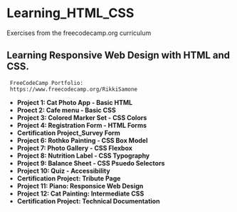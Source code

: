 # Learning_HTML_CSS
Exercises from the freecodecamp.org curriculum
   ## Learning Responsive Web Design with HTML and CSS. 
     FreeCodeCamp Portfolio: 
     https://www.freecodecamp.org/RikkiSamone 


- **Project 1: Cat Photo App - Basic HTML**
- **Proect 2: Cafe menu - Basic CSS**
- **Project 3: Colored Marker Set - CSS Colors**
- **Project 4: Registration Form - HTML Forms**
- **Certification Project_Survey Form**
- **Project 6: Rothko Painting - CSS Box Model**
- **Project 7: Photo Gallery - CSS Flexbox**
- **Project 8: Nutrition Label - CSS Typography**
- **Project 9: Balance Sheet - CSS Psuedo Selectors**
- **Project 10: Quiz - Accessibility**
- **Certification Project: Tribute Page**
- **Project 11: Piano: Responsice Web Design**
- **Project 12: Cat Painting: Intermediate CSS**
- **Certification Project: Technical Documentation**